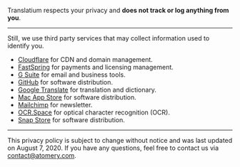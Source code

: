 Translatium respects your privacy and **does not track or log anything from you**.

---

Still, we use third party services that may collect information used to identify you.

* [Cloudflare](https://www.cloudflare.com/privacypolicy/) for CDN and domain management.
* [FastSpring](https://fastspring.com/privacy/) for payments and licensing management.
* [G Suite](https://policies.google.com/privacy?hl=en) for email and business tools.
* [GitHub](https://help.github.com/articles/github-privacy-statement/) for software distribution.
* [Google Translate](https://policies.google.com/privacy?hl=en) for translation and dictionary.
* [Mac App Store](https://www.apple.com/sg/legal/privacy/en-ww/) for software distribution.
* [Mailchimp](https://mailchimp.com/) for newsletter.
* [OCR.Space](https://ocr.space/privacypolicy) for optical character recognition (OCR).
* [Snap Store](https://ubuntu.com/legal/data-privacy/snap-store) for software distribution.

---

This privacy policy is subject to change without notice and was last updated on August 7, 2020. If you have any questions, feel free to contact us via [contact@atomery.com](mailto:contact@atomery.com).